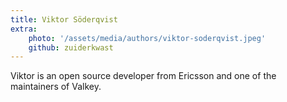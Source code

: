 ```yaml
---
title: Viktor Söderqvist
extra:
    photo: '/assets/media/authors/viktor-soderqvist.jpeg'
    github: zuiderkwast
---
```


Viktor is an open source developer from Ericsson and one of the maintainers of Valkey.
